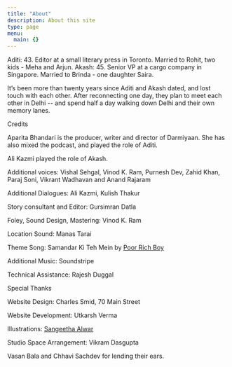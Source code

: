 ```yaml
---
title: "About"
description: About this site
type: page
menu:
  main: {}
---
```


Aditi: 43. Editor at a small literary press in Toronto. Married to Rohit, two kids - Meha and Arjun.
Akash: 45. Senior VP at a cargo company in Singapore. Married to Brinda - one daughter Saira.

It’s been more than twenty years since Aditi and Akash dated, and lost touch with each other. After reconnecting one day, they plan to meet each other in Delhi -- and spend half a day walking down Delhi and their own memory lanes.

Credits

Aparita Bhandari is the producer, writer and director of Darmiyaan. She has also mixed the podcast, and played the role of Aditi.

Ali Kazmi played the role of Akash. 

Additional voices: Vishal Sehgal, Vinod K. Ram, Purnesh Dev, Zahid Khan, Paraj Soni, Vikrant Wadhavan and Anand Rajaram

Additional Dialogues: Ali Kazmi, Kulish Thakur

Story consultant and Editor: Gursimran Datla

Foley, Sound Design, Mastering: Vinod K. Ram

Location Sound: Manas Tarai

Theme Song: Samandar Ki Teh Mein by [Poor Rich Boy](https://www.youtube.com/user/poorrichboyattw)

Additional Music: Soundstripe

Technical Assistance: Rajesh Duggal

Special Thanks

Website Design: Charles Smid, 70 Main Street

Website Development: Utkarsh Verma

Illustrations: [Sangeetha Alwar](https://www.instagram.com/ms.alwar)

Studio Space Arrangement: Vikram Dasgupta

Vasan Bala and Chhavi Sachdev for lending their ears.

